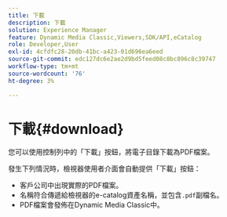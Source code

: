 ```yaml
---
title: 下載
description: 下載
solution: Experience Manager
feature: Dynamic Media Classic,Viewers,SDK/API,eCatalog
role: Developer,User
exl-id: 4cfdfc28-20db-41bc-a423-01d696ea6eed
source-git-commit: edc127dc6e2ae2d9bd5feed08c8bc896c8c39747
workflow-type: tm+mt
source-wordcount: '76'
ht-degree: 3%

---
```


# 下載{#download}

您可以使用控制列中的「下載」按鈕，將電子目錄下載為PDF檔案。

發生下列情況時，檢視器使用者介面會自動提供「下載」按鈕：

* 客戶公司中出現實際的PDF檔案。
* 名稱符合傳遞給檢視器的e-catalog資產名稱，並包含`.pdf`副檔名。
* PDF檔案會發佈在Dynamic Media Classic中。
